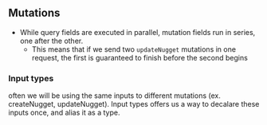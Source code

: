 
## Mutations
- While query fields are executed in parallel, mutation fields run in series, one after the other.
	- This means that if we send two `updateNugget` mutations in one request, the first is guaranteed to finish before the second begins
### Input types
often we will be using the same inputs to different mutations (ex. createNugget, updateNugget). Input types offers us a way to decalare these inputs once, and alias it as a type. 
